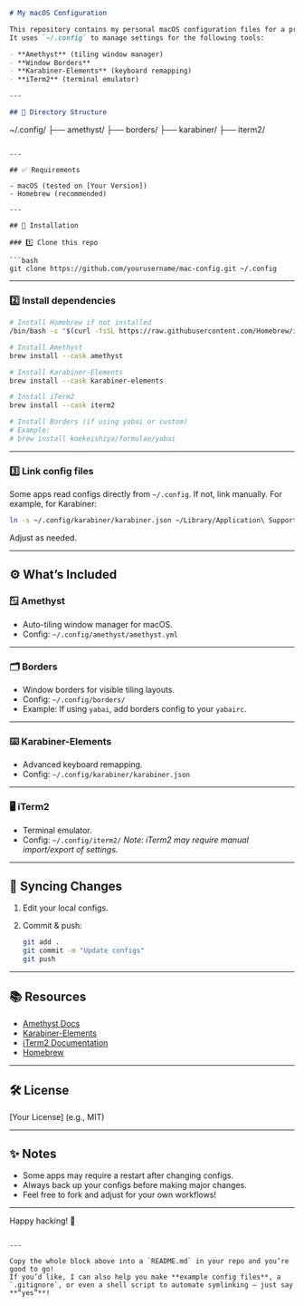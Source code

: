 ```markdown
# My macOS Configuration

This repository contains my personal macOS configuration files for a productive and efficient development environment.  
It uses `~/.config` to manage settings for the following tools:

- **Amethyst** (tiling window manager)
- **Window Borders**
- **Karabiner-Elements** (keyboard remapping)
- **iTerm2** (terminal emulator)

---

## 📁 Directory Structure

```

\~/.config/
├── amethyst/
├── borders/
├── karabiner/
├── iterm2/

````

---

## ✅ Requirements

- macOS (tested on [Your Version])
- Homebrew (recommended)

---

## 📌 Installation

### 1️⃣ Clone this repo

```bash
git clone https://github.com/yourusername/mac-config.git ~/.config
````

---

### 2️⃣ Install dependencies

```bash
# Install Homebrew if not installed
/bin/bash -c "$(curl -fsSL https://raw.githubusercontent.com/Homebrew/install/HEAD/install.sh)"

# Install Amethyst
brew install --cask amethyst

# Install Karabiner-Elements
brew install --cask karabiner-elements

# Install iTerm2
brew install --cask iterm2

# Install Borders (if using yabai or custom)
# Example:
# brew install koekeishiya/formulae/yabai
```

---

### 3️⃣ Link config files

Some apps read configs directly from `~/.config`.
If not, link manually. For example, for Karabiner:

```bash
ln -s ~/.config/karabiner/karabiner.json ~/Library/Application\ Support/Karabiner/karabiner.json
```

Adjust as needed.

---

## ⚙️ What’s Included

### 🪟 **Amethyst**

* Auto-tiling window manager for macOS.
* Config: `~/.config/amethyst/amethyst.yml`

---

### 🗂️ **Borders**

* Window borders for visible tiling layouts.
* Config: `~/.config/borders/`
* Example: If using `yabai`, add borders config to your `yabairc`.

---

### ⌨️ **Karabiner-Elements**

* Advanced keyboard remapping.
* Config: `~/.config/karabiner/karabiner.json`

---

### 🖥️ **iTerm2**

* Terminal emulator.
* Config: `~/.config/iterm2/`
  *Note: iTerm2 may require manual import/export of settings.*

---

## 🔄 Syncing Changes

1. Edit your local configs.
2. Commit & push:

   ```bash
   git add .
   git commit -m "Update configs"
   git push
   ```

---

## 📚 Resources

* [Amethyst Docs](https://ianyh.com/amethyst/)
* [Karabiner-Elements](https://karabiner-elements.pqrs.org/)
* [iTerm2 Documentation](https://iterm2.com/documentation-preferences.html)
* [Homebrew](https://brew.sh/)

---

## 🛠️ License

\[Your License] (e.g., MIT)

---

## ✨ Notes

* Some apps may require a restart after changing configs.
* Always back up your configs before making major changes.
* Feel free to fork and adjust for your own workflows!

---

Happy hacking! 🚀

```

---

Copy the whole block above into a `README.md` in your repo and you’re good to go!  
If you’d like, I can also help you make **example config files**, a `.gitignore`, or even a shell script to automate symlinking — just say **“yes”**!
```
